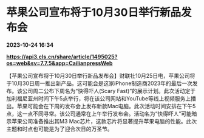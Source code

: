 # 苹果公司宣布将于10月30日举行新品发布会

**2023-10-24 16:34**

**https://api3.cls.cn/share/article/1495025?os=web&sv=7.7.5&app=CailianpressWeb**

【苹果公司宣布将于10月30日举行新品发布会】财联社10月25日电，苹果公司将于10月30日周一推出新产品。这可能会是这家iPhone制造商2023年的最后一次发布。该公司周二公布下周名为“快得吓人(Scary Fast)”的展示计划。此次活动定于加利福尼亚州时间下午5点举行，将在该公司网站和YouTube等线上视频服务上播出。苹果可能会在下周的发布会上发布新款Mac电脑。此次活动时间安排在下午5点，这一点不同寻常。该公司通常在上午举行发布会。活动名为“快得吓人”可能暗示苹果公司准备推出其M3 Mac芯片，这款芯片将显著提升苹果电脑的性能。此次主题和时点也可能是为了迎合次日的万圣节。